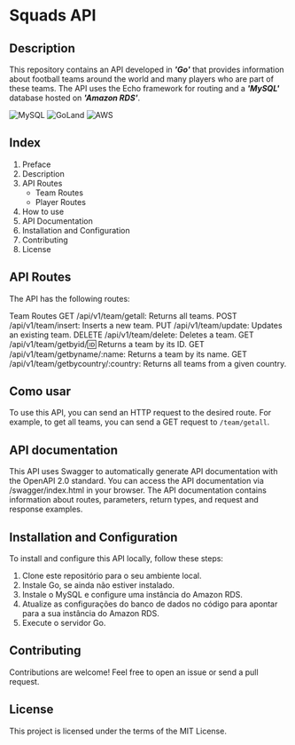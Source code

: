 # Squads API

## Description

This repository contains an API developed in ___'Go'___ that provides information about football teams around the world and many players who are part of these teams. The API uses the Echo framework for routing and a ___'MySQL'___ database hosted on ___'Amazon RDS'___.

![MySQL](https://img.shields.io/badge/mysql-%2300f.svg?style=for-the-badge&logo=mysql&logoColor=white)
![GoLand](https://img.shields.io/badge/GoLand-0f0f0f?&style=for-the-badge&logo=goland&logoColor=white)
![AWS](https://img.shields.io/badge/AWS-%23FF9900.svg?style=for-the-badge&logo=amazon-aws&logoColor=white)

## Index

1. Preface
2. Description
3. API Routes
   - Team Routes
   - Player Routes
4. How to use
5. API Documentation
6. Installation and Configuration
7. Contributing
8. License

## API Routes

The API has the following routes:

Team Routes
GET /api/v1/team/getall: Returns all teams.
POST /api/v1/team/insert: Inserts a new team.
PUT /api/v1/team/update: Updates an existing team.
DELETE /api/v1/team/delete: Deletes a team.
GET /api/v1/team/getbyid/:id: Returns a team by its ID.
GET /api/v1/team/getbyname/:name: Returns a team by its name.
GET /api/v1/team/getbycountry/:country: Returns all teams from a given country.
## Como usar

To use this API, you can send an HTTP request to the desired route. For example, to get all teams, you can send a GET request to `/team/getall`.

## API documentation
This API uses Swagger to automatically generate API documentation with the OpenAPI 2.0 standard. You can access the API documentation via /swagger/index.html in your browser. The API documentation contains information about routes, parameters, return types, and request and response examples.

## Installation and Configuration
To install and configure this API locally, follow these steps:
1. Clone este repositório para o seu ambiente local.
2. Instale Go, se ainda não estiver instalado.
3. Instale o MySQL e configure uma instância do Amazon RDS.
4. Atualize as configurações do banco de dados no código para apontar para a sua instância do Amazon RDS.
5. Execute o servidor Go.

## Contributing

Contributions are welcome! Feel free to open an issue or send a pull request.

## License

This project is licensed under the terms of the MIT License.
